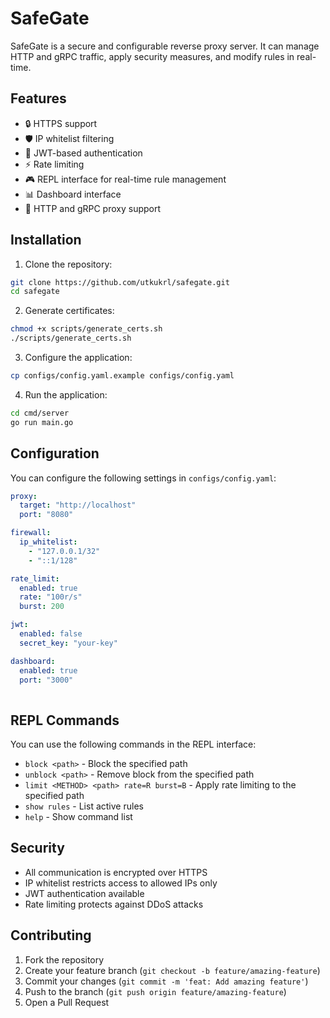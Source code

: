 # SafeGate

SafeGate is a secure and configurable reverse proxy server. It can manage HTTP and gRPC traffic, apply security measures, and modify rules in real-time.

## Features

- 🔒 HTTPS support
- 🛡️ IP whitelist filtering
- 🔑 JWT-based authentication
- ⚡ Rate limiting
- 🎮 REPL interface for real-time rule management
- 📊 Dashboard interface
- 🔄 HTTP and gRPC proxy support

## Installation

1. Clone the repository:
```bash
git clone https://github.com/utkukrl/safegate.git
cd safegate
```

2. Generate certificates:
```bash
chmod +x scripts/generate_certs.sh
./scripts/generate_certs.sh
```

3. Configure the application:
```bash
cp configs/config.yaml.example configs/config.yaml
```

4. Run the application:
```bash
cd cmd/server
go run main.go
```

## Configuration

You can configure the following settings in `configs/config.yaml`:

```yaml
proxy:
  target: "http://localhost"
  port: "8080"             

firewall:
  ip_whitelist:             
    - "127.0.0.1/32"
    - "::1/128"

rate_limit:
  enabled: true            
  rate: "100r/s"           
  burst: 200               

jwt:
  enabled: false           
  secret_key: "your-key"  

dashboard:
  enabled: true            
  port: "3000"            
          
```

## REPL Commands

You can use the following commands in the REPL interface:

- `block <path>` - Block the specified path
- `unblock <path>` - Remove block from the specified path
- `limit <METHOD> <path> rate=R burst=B` - Apply rate limiting to the specified path
- `show rules` - List active rules
- `help` - Show command list

## Security

- All communication is encrypted over HTTPS
- IP whitelist restricts access to allowed IPs only
- JWT authentication available
- Rate limiting protects against DDoS attacks


## Contributing

1. Fork the repository
2. Create your feature branch (`git checkout -b feature/amazing-feature`)
3. Commit your changes (`git commit -m 'feat: Add amazing feature'`)
4. Push to the branch (`git push origin feature/amazing-feature`)
5. Open a Pull Request
